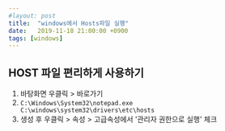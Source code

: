 ```yaml
---
#layout: post
title:  "windows에서 Hosts파일 실행"
date:   2019-11-18 21:00:00 +0900
tags: [windows]
---
```

## HOST 파일 편리하게 사용하기

1.  바탕화면 우클릭 > 바로가기
2.  `C:\Windows\System32\notepad.exe C:\windows\system32\drivers\etc\hosts`
3.  생성 후 우클릭 > 속성 > 고급속성에서 '관리자 권한으로 실행' 체크